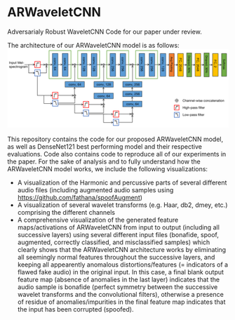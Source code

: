 # ARWaveletCNN
Adversarialy Robust WaveletCNN Code for our paper under review.

The architecture of our ARWaveletCNN model is as follows:
![](ARWaveletCNN.png)

This repository contains the code for our proposed ARWaveletCNN model, as well as DenseNet121 best performing model and their respective evaluations. Code also contains code to reproduce all of our experiments in the paper.
For the sake of analysis and to fully understand how the ARWaveletCNN model works, we include the following visualizations:
  - A visualization of the Harmonic and percussive parts of several different audio files (including augmented audio samples using https://github.com/fathana/spoofAugment)
  - A visualization of several wavelet transforms (e.g. Haar, db2, dmey, etc.) comprising the different channels
  - A comprehensive visualization of the generated feature maps/activations of ARWaveletCNN from input to output (including all successive layers) using several different input files (bonafide, spoof, augmented, correctly classified, and misclassified samples) which clearly shows that the ARWaveletCNN architecture works by eliminating all seemingly normal features throughout the successive layers, and keeping all appearently anomalous distortions/features (= indicators of a flawed fake audio) in the original input. In this case, a final blank output feature map (absence of anomalies in the last layer) indicates that the audio sample is bonafide (perfect symmetry between the successive wavelet transforms and the convolutional filters), otherwise a presence of residue of anomalies/impurities in the final feature map indicates that the input has been corrupted (spoofed).
